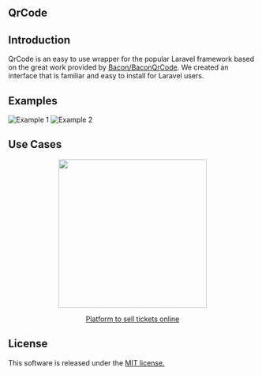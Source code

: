 QrCode
---

## Introduction
QrCode is an easy to use wrapper for the popular Laravel framework based on the great work provided by [Bacon/BaconQrCode](https://github.com/Bacon/BaconQrCode).  We created an interface that is familiar and easy to install for Laravel users.

## Examples

![Example 1](docs/imgs/example-1.png) ![Example 2](docs/imgs/example-2.png)

## Use Cases
<p align="center">
  <a href="https://www.rsvpify.com">
  	<img width="300" src="https://rsvpify.com/wp-content/uploads/2017/03/rsvpify-logo-header-rsvp.png">
  </a>
</p>
<p align="center">
  <a href="https://rsvpify.com/sell-tickets">Platform to sell tickets online</a>
</p>

## License

This software is released under the [MIT license.](https://opensource.org/licenses/MIT)
